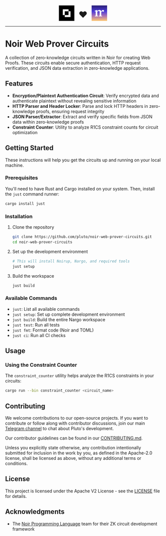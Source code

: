 <p align="center">
  <img src="https://raw.githubusercontent.com/pluto/.github/main/profile/assets/assets_ios_Pluto-1024%401x.png" alt="Pluto Logo" width="50" height="50">
  <span style="font-size: 28px; vertical-align: 10px; margin: 0 10px;">❤️</span>
  <img src="https://raw.githubusercontent.com/noir-lang/noir/a1cf830b3cdf17a9265b8bdbf366d65c253f0ca4/noir-logo.png" alt="The Noir Programming Language" width="50">
</p>

---

# Noir Web Prover Circuits

A collection of zero-knowledge circuits written in Noir for creating Web Proofs. These circuits enable secure authentication, HTTP request verification, and JSON data extraction in zero-knowledge applications.

## Features

- **Encryption/Plaintext Authentication Circuit**: Verify encrypted data and authenticate plaintext without revealing sensitive information
- **HTTP Parser and Header Locker**: Parse and lock HTTP headers in zero-knowledge proofs, ensuring request integrity
- **JSON Parser/Extractor**: Extract and verify specific fields from JSON data within zero-knowledge proofs
- **Constraint Counter**: Utility to analyze R1CS constraint counts for circuit optimization

## Getting Started

These instructions will help you get the circuits up and running on your local machine.

### Prerequisites

You'll need to have Rust and Cargo installed on your system. Then, install the `just` command runner:

```bash
cargo install just
```

### Installation

1. Clone the repository
   ```bash
   git clone https://github.com/pluto/noir-web-prover-circuits.git
   cd noir-web-prover-circuits
   ```

2. Set up the development environment
   ```bash
   # This will install Noirup, Nargo, and required tools
   just setup
   ```

3. Build the workspace
   ```bash
   just build
   ```

### Available Commands

- `just`: List all available commands
- `just setup`: Set up complete development environment
- `just build`: Build the entire Nargo workspace
- `just test`: Run all tests
- `just fmt`: Format code (Noir and TOML)
- `just ci`: Run all CI checks

## Usage

### Using the Constraint Counter

The `constraint_counter` utility helps analyze the R1CS constraints in your circuits:

```bash
cargo run --bin constraint_counter <circuit_name>
```

## Contributing

We welcome contributions to our open-source projects. If you want to contribute or follow along with contributor discussions, join our main [Telegram channel](https://t.me/pluto_xyz/1) to chat about Pluto's development.

Our contributor guidelines can be found in our [CONTRIBUTING.md](https://github.com/pluto/.github/blob/main/profile/CONTRIBUTING.md).

Unless you explicitly state otherwise, any contribution intentionally submitted for inclusion in the work by you, as defined in the Apache-2.0 license, shall be licensed as above, without any additional terms or conditions.

## License

This project is licensed under the Apache V2 License - see the [LICENSE](LICENSE) file for details.

## Acknowledgments

- The [Noir Programming Language](https://noir-lang.org/) team for their ZK circuit development framework